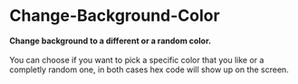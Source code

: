 # Change-Background-Color
<b>Change background to a different or a random color.</b> <br>
<br>
You can choose if you want to pick a specific color that you like or a completly random one, in both cases hex code will show up on the screen.
